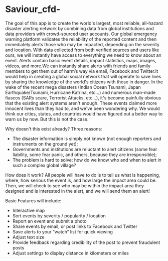 # Saviour_cfd-
 The goal of this app is to create the world's largest, most reliable, all-hazard disaster alerting network by combining data from global institutions and data providers with crowd-sourced user accounts. Our global emergency warning platform validates the reliability of the reported content and then immediately alerts those who may be impacted, depending on the severity and location.
With data collected from both verified sources and users like ours, we will instantly have access to everything we need to know about an event. Alerts contain basic event details, impact statistics, maps, images, videos, and more.We can instantly share alerts with friends and family members to get them out of harm’s way via email, Facebook and Twitter.It would help in creating a global social network that will operate to save lives by sharing the knowledge of the world's citizens with those in danger. 
In the wake of the recent mega disasters (Indian Ocean Tsunami, Japan Earthquake/Tsunami, Hurricane Katrina, etc...) and numerous man-made fiascos (SARs scare, Terrorist Attacks, etc…), it's become painfully obvious that the existing alert systems aren't enough. These events claimed more innocent lives than they had to, and we've been wondering why. We would think our cities, states, and countries would have figured out a better way to warn us by now. But this is not the case.


Why doesn't this exist already?
Three reasons:
- The disaster information is simply not known (not enough reporters and instruments on the ground yet);
- Governments and institutions are reluctant to alert citizens (some fear liability, some fear panic, and others, because they are irresponsible);
- The problem is hard to solve: how do we know who and when to alert in such a complex global village?



How does it work?
All people will have to do is to tell us what is happening, where, how serious the event is, and how large the impact area could be. Then, we will check to see who may be within the impact area they designed and is interested in the alert, and we will send them an alert! 


Basic Features will include:
- Interactive map
- Sort events by severity / popularity / location 
- Report an event and submit a photo
- Share events by email, or post links to Facebook and Twitter
- Save alerts to your “watch” list for quick viewing
- Adjust text size
- Provide feedback regarding credibility of the post to prevent fraudulent posts
- Adjust settings to display distance in kilometers or miles
